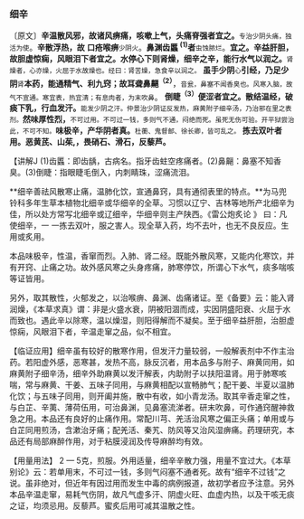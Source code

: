 ### 细辛

〔原文〕**辛温散风邪，故诸风痹痛，咳嗽上气，头痛脊强者宜之。**<small>专治少阴头痛，独活为使</small>。**辛散浮热，故**
**口疮喉痹**<small>少阴火</small>。**鼻渊齿䘌 <sup>(1)</sup>者**<small>虫蚀脓烂</small>。**宜之。辛益肝胆，故胆虚惊痫，风眼泪下者宜之。水停心下则肾燥，细辛之辛，能行水气以润之。**<small>肾燥者，心亦燥，火屈于水故燥也。经曰：肾苦燥，急食辛以润之。</small> **虽手少阴**<small>心</small>**引经，乃足少阴**<small>肾</small>**本药，能通精气、利九窍；故耳聋鼻齆<sup>（2）</sup>**，<small>音瓮，鼻塞不闻香臭也。风寒入脑，故气不宣通。寒宜表，热宜清；有息肉者，为末吹鼻</small>。 **倒睫<sup>（3）</sup>便涩者宜之。散结温经，破痰下乳，行血发汗。**<small>能发少阴之汗。仲景治少阴证反发热，麻黄附子细辛汤，乃治邪在里之表剂。</small>**然味厚性烈，**<small>不可过用。不可过一钱，多则气不通，闷绝而死。虽死无伤可验。开平狱尝治此，不可不知。</small>**味极辛，产华阴者真。**<small>杜蘅、鬼督邮、徐长卿，皆可乱之。</small> **拣去双叶者用。恶黄芪、山茱,，畏硝石、滑石，反藜芦。**

【讲解J (1)齿䘌：即齿龋，古病名。指牙齿蛀空疼痛者。(2)鼻齆：鼻塞不知香臭。(3)倒睫：指眼睫毛倒入，内刺睛珠，涩痛流泪。

**细辛善祛风散寒止痛，温肺化饮，宣通鼻窍，具有通彻表里的特点。**为马兜铃科多年生草本植物北细辛或华细辛的全草。习惯以辽宁、吉林等地所产北细辛为佳，所以处方常写北细辛或辽细辛，华细辛则主产陕西。《雷公炮炙论 》 曰：凡使细辛，一 一拣去双叶，服之害人。现全草入药，均不去叶，也无不良反应。生用或炙用。


本品味极辛，性温，香窜而烈。入肺、肾二经。既能外散风寒，又能内化寒饮，并有开窍、止痛之功。故外感风寒之头身疼痛，肺寒停饮，所谓心下水气，痰多喘咳等证皆用。

另外，取其散性，火郁发之，以治喉痹、鼻渊、齿痛诸证。至《备要》云：能入肾润燥，《本草求真》谓：非是火盛水衰，阴被阳涸而成，实因阴盛阳衰、火屈于水而致也。遇此辛以除寒，温以燥湿，则阳得解而不凝矣。至于细辛益肝胆，治胆虚惊痫，风眼泪下者，辛温走窜之品，似不相宜。

【临证应用】细辛虽有较好的散寒作用，但发汗力量较弱，一般解表剂中不作主治药。若阳虚外感，恶寒甚，发热不高，脉反沉者，用本品多与附子、麻黄同用，如麻黄附子细辛汤，细辛外助麻黄以发汗解表，内助附子以扶阳温肾。用于肺寒咳喘，常与麻黄、干姜、五味子同用，与麻黄相配以宣畅肺气；配干姜、半夏以温肺化饮；与五味子同用，则开阖并施，散中有收，如小青龙汤。取其辛香走窜之性，与白芷、辛荑、薄荷伍用，可治鼻渊，见鼻塞流涕者。研末吹鼻，可作通窍醒神救急之用。本品还有良好的止痛作用。常配川芎、羌活治风寒之偏正头痛；单用或与白芷同用煎汤，含漱治牙痛；配羌活、秦艽、防风等又治风湿痹痛。药理研究，本品还有局部麻醉作用，对于粘膜浸润及传导麻醉均有效。

【用量用法】	2 — 5克，煎服。外用适量，细辛辛散力强，用量不宜过大。《本草别论》云：若单用末，不可过一钱，多则气闷塞不通者死。故有“细辛不过钱”之说。虽非绝对，但近年有因过用而发生中毒的病例报道，故初学者应予注意。另外本品辛温走窜，易耗气伤阴，故凡气虚多汗、阴虚火旺、血虚内热，以及干咳无痰之证，均须忌用。反藜芦。蜜炙后用可减其温散之性。
